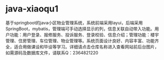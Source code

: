 # java-xiaoqu1
基于springboot的java小区物业管理系统，系统前端采用layui，后端采用SpringBoot，mybatis，管理端可手动选择显示的列，信息关联自动带入功能。用户功能：用户登录、报修服务、投诉服务、登录校验、信息介绍；管理功能：楼宇管理、住房管理、车位管理、物业管理等。系统页面设计良好、内容丰富、功能齐全，适合用做课设和毕设等学习。详细请点击仓库名称进入查看网站前后台图片，如需源码及数据库文件，请联系Q：2364821220
